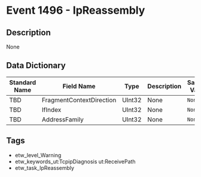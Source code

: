 # Event 1496 - IpReassembly

## Description
None

## Data Dictionary
|Standard Name|Field Name|Type|Description|Sample Value|
|---|---|---|---|---|
|TBD|FragmentContextDirection|UInt32|None|`None`|
|TBD|IfIndex|UInt32|None|`None`|
|TBD|AddressFamily|UInt32|None|`None`|

## Tags
* etw_level_Warning
* etw_keywords_ut:TcpipDiagnosis ut:ReceivePath
* etw_task_IpReassembly